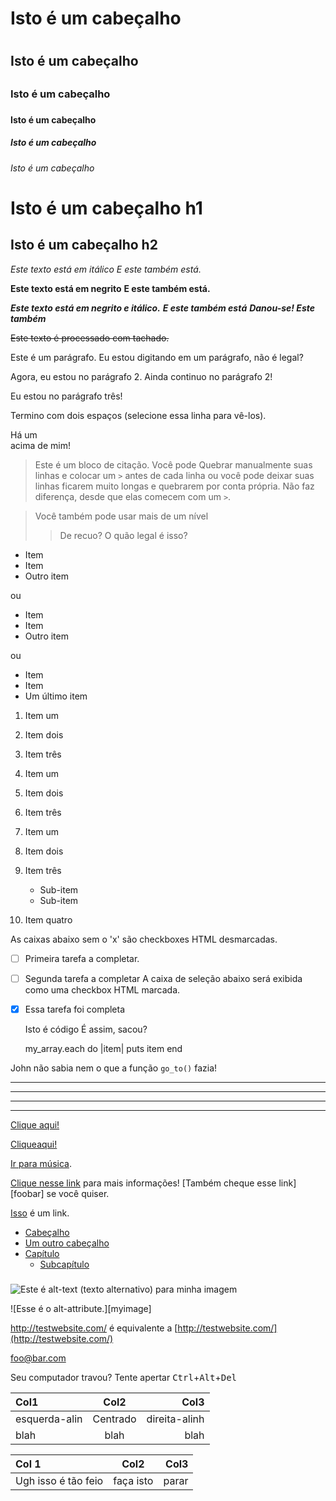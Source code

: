 
<!--Isso significa que nós podemos usar elementos HTML em Markdown, como o
elemento de comentário, e eles não serão afetados pelo analisador de
remarcação. No entanto, se você criar um elemento HTML em seu arquivo Markdown,
você não pode usar sintaxe de remarcação dentro do conteúdo desse elemento.-->

# Isto é um cabeçalho <h1>
## Isto é um cabeçalho <h2>
### Isto é um cabeçalho <h3>
#### Isto é um cabeçalho <h4>
##### Isto é um cabeçalho <h5>
###### Isto é um cabeçalho <h6>

Isto é um cabeçalho h1
======================

Isto é um cabeçalho h2
----------------------

*Este texto está em itálico*
_E este também está._

**Este texto está em negrito**
__E este também está.__

***Este texto está em negrito e itálico.***
**_E este também está_**
*__Danou-se! Este também__*

~~Este texto é processado com tachado.~~

Este é um parágrafo. Eu estou digitando em um parágrafo, não é legal?

Agora, eu estou no parágrafo 2.
Ainda continuo no parágrafo 2!


Eu estou no parágrafo três!

Termino com dois espaços (selecione essa linha para vê-los). 

Há um <br /> acima de mim!

> Este é um bloco de citação. Você pode 
> Quebrar manualmente suas linhas e colocar um `>` antes de cada linha ou você
> pode deixar suas linhas ficarem muito longas e quebrarem por conta própria.
> Não faz diferença, desde que elas comecem com um `>`.

> Você também pode usar mais de um nível 
>> De recuo?
> O quão legal é isso?


* Item
* Item
* Outro item

ou

+ Item
+ Item
+ Outro item

ou

- Item
- Item
- Um último item

1. Item um
2. Item dois
3. Item três

1. Item um
1. Item dois
1. Item três

1. Item um
2. Item dois
3. Item três
    * Sub-item
    * Sub-item
4. Item quatro

As caixas abaixo sem o 'x' são checkboxes HTML desmarcadas.
- [ ] Primeira tarefa a completar.
- [ ] Segunda tarefa a completar
A caixa de seleção abaixo será exibida como uma checkbox HTML marcada.
- [x] Essa tarefa foi completa

    Isto é código
    É assim, sacou?

    my_array.each do |item|
      puts item
    end

John não sabia nem o que a função `go_to()` fazia!



***
---
- - - 
****************

[Clique aqui!](http://test.com/)

[Cliqueaqui!](http://test.com/ "Link para Test.com")

[Ir para música](/música/).

[Clique nesse link][link1] para mais informações!
[Também cheque esse link][foobar] se você quiser.

[link1]: http://test.com/ "Legal!"
[link2r]: http://foobar.biz/ "Certo!"

[Isso][] é um link.

[Isso]: http://thisisalink.com/

- [Cabeçalho](#cabecalho)
- [Um outro cabeçalho](#outro-cabecalho)
- [Capítulo](#capitulo)
  - [Subcapítulo <h3 />](#subcapitulo-h3-)

![Este é alt-text (texto alternativo) para minha imagem](http://imgur.com/myimage.jpg "Um título opcional") 

![Esse é o alt-attribute.][myimage]

[Minha imagem]: relative/urls/cool/image.jpg "se precisar de um título, está aqui"

<http://testwebsite.com/> é equivalente a 
[http://testwebsite.com/](http://testwebsite.com/) 

<foo@bar.com> 

Seu computador travou? Tente apertar
<kbd>Ctrl</kbd>+<kbd>Alt</kbd>+<kbd>Del</kbd>

| Col1         | Col2     | Col3          |
| :----------- | :------: | ------------: |
| esquerda-alin| Centrado | direita-alinh |
| blah         | blah     | blah          |

Col 1 | Col2 | Col3
:-- | :-: | --:
Ugh isso é tão feio | faça isto | parar

